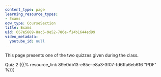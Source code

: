 ```yaml
---
content_type: page
learning_resource_types:
- Exams
ocw_type: CourseSection
title: Exams
uid: 667e5689-8ac5-9e52-786e-f14b1644ed99
video_metadata:
  youtube_id: null
---
```


This page presents one of the two quizzes given during the class.

Quiz 2 ({{% resource_link 89e0db13-e85e-e8a3-3f07-fd6ffa6eb616 "PDF" %}})